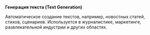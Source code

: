 __Генерация текста (Text Generation)__

Автоматическое создание текстов, например, новостных статей, стихов, сценариев. Используется в журналистике, маркетинге, развлекательной индустрии и других областях.